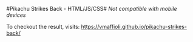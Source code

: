 #Pikachu Strikes Back - HTML/JS/CSS#
*Not compatible with mobile devices*

To checkout the result, visits:
https://vmaffioli.github.io/pikachu-strikes-back/
